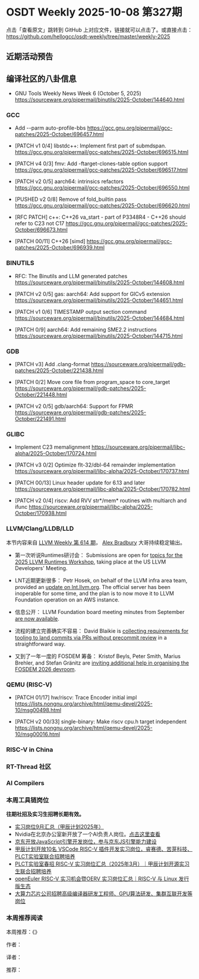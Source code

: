 # OSDT Weekly 2025-10-08 第327期

点击「查看原文」跳转到 GitHub 上对应文件，链接就可以点击了。或直接点击：
https://github.com/hellogcc/osdt-weekly/tree/master/weekly-2025

## 近期活动预告

## 编译社区的八卦信息

- GNU Tools Weekly News Week 6 (October 5, 2025)
  https://sourceware.org/pipermail/binutils/2025-October/144640.html

### GCC

- Add --parm auto-profile-bbs
  https://gcc.gnu.org/pipermail/gcc-patches/2025-October/696457.html

- [PATCH v1 0/4] libstdc++: Implement first part of submdspan.
  https://gcc.gnu.org/pipermail/gcc-patches/2025-October/696515.html

- [PATCH v4 0/3] fmv: Add -ftarget-clones-table option support
  https://gcc.gnu.org/pipermail/gcc-patches/2025-October/696517.html

- [PATCH v2 0/5] aarch64: intrinsics refactors
  https://gcc.gnu.org/pipermail/gcc-patches/2025-October/696550.html

- [PUSHED v2 0/8] Remove of fold_builtin pass
  https://gcc.gnu.org/pipermail/gcc-patches/2025-October/696620.html

- [RFC PATCH] c++: C++26 va_start - part of P3348R4 - C++26 should refer to C23 not C17
  https://gcc.gnu.org/pipermail/gcc-patches/2025-October/696673.html

- [PATCH 00/11] C++26 [simd]
  https://gcc.gnu.org/pipermail/gcc-patches/2025-October/696939.html

### BINUTILS

- RFC: The Binutils and LLM generated patches
  https://sourceware.org/pipermail/binutils/2025-October/144608.html

- [PATCH v2 0/5] gas: aarch64: Add support for GICv5 extension
  https://sourceware.org/pipermail/binutils/2025-October/144651.html

- [PATCH v1 0/6] TIMESTAMP output section command
  https://sourceware.org/pipermail/binutils/2025-October/144684.html

- [PATCH 0/9] aarch64: Add remaining SME2.2 instructions
  https://sourceware.org/pipermail/binutils/2025-October/144715.html

### GDB

- [PATCH v3] Add .clang-format
  https://sourceware.org/pipermail/gdb-patches/2025-October/221438.html

- [PATCH 0/2] Move core file from program_space to core_target
  https://sourceware.org/pipermail/gdb-patches/2025-October/221448.html

- [PATCH v2 0/5] gdb/aarch64: Support for FPMR
  https://sourceware.org/pipermail/gdb-patches/2025-October/221491.html

### GLIBC

- Implement C23 memalignment
  https://sourceware.org/pipermail/libc-alpha/2025-October/170724.html

- [PATCH v3 0/2] Optimize flt-32/dbl-64 remainder implementation
  https://sourceware.org/pipermail/libc-alpha/2025-October/170737.html

- [PATCH 00/13] Linux header update for 6.13 and later
  https://sourceware.org/pipermail/libc-alpha/2025-October/170782.html

- [PATCH v2 0/4] riscv: Add RVV str*/mem* routines with multiarch and ifunc
  https://sourceware.org/pipermail/libc-alpha/2025-October/170938.html

### LLVM/Clang/LLDB/LLD

本节内容来自 [LLVM Weekly 第 614 期](http://llvmweekly.org/issue/614)，
[Alex Bradbury](https://www.linkedin.com/in/alex-bradbury/) 大哥持续稳定输出。

* 第一次听说Runtimes研讨会： Submissions are open for [topics for the 2025 LLVM Runtimes Workshop](https://discourse.llvm.org/t/2025-llvm-runtimes-workshop/88471), taking place at the US LLVM Developers' Meeting.

* LNT近期更新很多： Petr Hosek, on behalf of the LLVM infra area team, provided an [update on lnt.llvm.org](https://discourse.llvm.org/t/status-of-lnt-llvm-org/88480).  The official server has been inoperable for some time, and the plan is to now move it to LLVM Foundation operation on an AWS instance.

* 信息公开： LLVM Foundation board meeting minutes from September [are now available](https://discourse.llvm.org/t/board-meeting-minutes-sept-5-2025/88495).

* 流程的建立完善确实不容易： David Blaikie is [collecting requirements for tooling to land commits via PRs without precommit review](https://discourse.llvm.org/t/tooling-for-prs-without-precommit-review/88489) in a straightforward way.

* 又到了一年一度的 FOSDEM 筹备： Kristof Beyls, Peter Smith, Marius Brehler, and Stefan Gränitz are [inviting additional help in organising the FOSDEM 2026 devroom](https://discourse.llvm.org/t/helping-with-the-organisation-of-the-fosdem-2026-llvm-dev-room/88448).

### QEMU (RISC-V)

- [PATCH 01/17] hw/riscv: Trace Encoder initial impl
  https://lists.nongnu.org/archive/html/qemu-devel/2025-10/msg00498.html

- [PATCH v2 00/33] single-binary: Make riscv cpu.h target independent
  https://lists.nongnu.org/archive/html/qemu-devel/2025-10/msg00016.html

### RISC-V in China

### RT-Thread 社区

### AI Compilers

### 本周工具链岗位

**往期社招及实习生招聘长期有效。**

- [实习岗位9月汇总（甲辰计划2025年）](https://mp.weixin.qq.com/s/WgyuFcFQD8ZIBcbTMFP3Mw)
- Nvidia在北京办公室新开放了一个AI负责人岗位。[点击这里查看](https://nvidia.wd5.myworkdayjobs.com/en-US/NVIDIAExternalCareerSite/details/Product-Manager---Open-Models_JR2003771-1)
- [京东开放JavaScript引擎开发岗位，参与京东JS引擎能力建设](https://mp.weixin.qq.com/s/x8jk327-2ORgEDNritYkAQ)
- [甲辰计划开放10名 VSCode RISC-V 插件开发实习岗位，睿赛德、苦芽科技、PLCT实验室联合招聘培养](https://mp.weixin.qq.com/s/zbMmsuAb3_XwBByTdKYM-Q)
- [PLCT实验室春招 RISC-V 实习岗位汇总（2025年3月）｜甲辰计划开源实习生联合招聘培养](https://mp.weixin.qq.com/s/no5v_YeGI3LUE7mYv5wUpQ)
- [openEuler RISC-V 实习机会暨OERV 实习岗位汇总｜RISC-V 与 Linux 发行版生态](https://mp.weixin.qq.com/s/87XEhORtte_iTTZqjinX2g)
- [大算力芯片公司招聘高级编译器研发工程师、GPU算法研发、集群互联开发等岗位](https://mp.weixin.qq.com/s/ONoNJ5jZmL794AdtlHrDuQ)

### 本周推荐阅读

本周推荐：《》

作者：

译者：

推荐：

